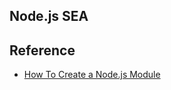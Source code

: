 ## Node.js SEA

## Reference

- [How To Create a Node.js Module](https://www.digitalocean.com/community/tutorials/how-to-create-a-node-js-module)
